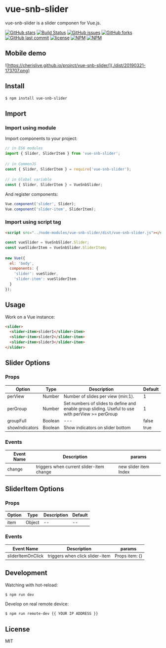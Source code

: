 # vue-snb-slider

vue-snb-slider is a slider componen for Vue.js.

[![GitHub stars](https://img.shields.io/github/stars/cherislive/vue-snb-slider.svg?style=flat-square)](https://github.com/cherislive/vue-snb-slider/stargazers)
[![Build Status](https://travis-ci.org/cherislive/vue-snb-slider.svg?branch=master)](https://travis-ci.org/cherislive/vue-snb-slider)
[![GitHub issues](https://img.shields.io/github/issues/cherislive/vue-snb-slider.svg?style=flat-square)](https://github.com/cherislive/vue-snb-slider/issues)
[![GitHub forks](https://img.shields.io/github/forks/cherislive/vue-snb-slider.svg?style=flat-square)](https://github.com/cherislive/vue-snb-slider/network)
[![GitHub last commit](https://img.shields.io/github/last-commit/google/skia.svg?style=flat-square)](https://github.com/cherislive/vue-snb-slider)
[![license](https://img.shields.io/github/license/mashape/apistatus.svg?style=flat-square)](https://github.com/cherislive/vue-snb-slider)
[![NPM](https://nodei.co/npm/vue-snb-slider.png?downloads=true&downloadRank=true&stars=true)](https://nodei.co/npm/vue-snb-slider/)
[![NPM](https://nodei.co/npm-dl/vue-snb-slider.png?months=9&height=3)](https://nodei.co/npm/vue-snb-slider/)



## Mobile demo

![https://cherislive.github.io/projrct/vue-snb-slider/](./dist/20190321-173707.png)

## Install

```bash
$ npm install vue-snb-slider
```

## Import

### Import using module

Import components to your project:

``` js
// in ES6 modules
import { Slider, SliderItem } from 'vue-snb-slider';

// in CommonJS
const { Slider, SliderItem } = require('vue-snb-slider');

// in Global variable
const { Slider, SliderItem } = VueSnbSlider;
```

And register components:

``` js
Vue.component('slider', Slider);
Vue.component('slider-item', SliderItem);
```

### Import using script tag

``` html
<script src="../node-modules/vue-snb-slider/dist/vue-snb-slider.js"></script>
```

``` js
const vueSlider = VueSnbSlider.Slider;
const vueSliderItem = VueSnbSlider.SliderItem;

new Vue({
  el: 'body',
  components: {
    'slider': vueSlider,
    'slider-item': vueSliderItem
  }
});
```

## Usage

Work on a Vue instance:

```HTML
<slider>
  <slider-item>slider1</slider-item>
  <slider-item>slider2</slider-item>
  <slider-item>slider3</slider-item>
</slider>
```
## Slider Options

### Props

| Option | Type | Description | Default |
| ----- | ----- | ----- | ----- |
| perView | Number | Number of slides per view (min:1). | 1 |
| perGroup | Number | Set numbers of slides to define and enable group sliding. Useful to use with perView >= perGroup | 1 |
| groupFull | Boolean | --- | false |
| showIndicators | Boolean | Show indicators on slider bottom | true |

### Events

| Event Name | Description | params |
| ----- | ----- | ----- |
| change | triggers when current slider-item change | new slider item Index |

## SliderItem Options

### Props

| Option | Type | Description | Default |
| ----- | ----- | ----- | ----- |
| item | Object | -- | -- |

### Events

| Event Name | Description | params |
| ----- | ----- | ----- |
| sliderItemOnClick | triggers when click slider-item | Props item: {}  |

## Development

Watching with hot-reload:

```bash
$ npm run dev
```

Develop on real remote device:

```bash
$ npm run remote-dev {{ YOUR IP ADDRESS }}
```

## License

MIT
